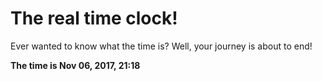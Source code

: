 # The real time clock!

Ever wanted to know what the time is? Well, your journey is about to end!

**The time is Nov 06, 2017, 21:18**
